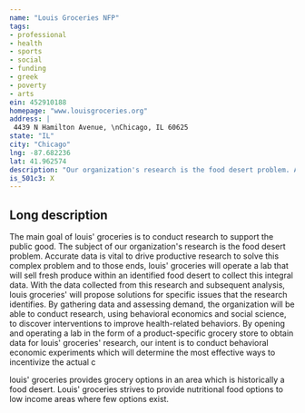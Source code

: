 ```yaml
---
name: "Louis Groceries NFP"
tags:
- professional
- health
- sports
- social
- funding
- greek
- poverty
- arts
ein: 452910188
homepage: "www.louisgroceries.org"
address: |
 4439 N Hamilton Avenue, \nChicago, IL 60625
state: "IL"
city: "Chicago"
lng: -87.682236
lat: 41.962574
description: "Our organization's research is the food desert problem. Accurate data is vital to drive productive research to solve this complex problem. Louis' groceries will operate a lab that will sell fresh produce within an identified food desert to collect this integral data. "
is_501c3: X
---
```


## Long description

The main goal of louis' groceries is to conduct research to support the public good. The subject of our organization's research is the food desert problem. Accurate data is vital to drive productive research to solve this complex problem and to those ends, louis' groceries will operate a lab that will sell fresh produce within an identified food desert to collect this integral data. With the data collected from this research and subsequent analysis, louis groceries' will propose solutions for specific issues that the research identifies. By gathering data and assessing demand, the organization will be able to conduct research, using behavioral economics and social science, to discover interventions to improve health-related behaviors. By opening and operating a lab in the form of a product-specific grocery store to obtain data for louis' groceries' research, our intent is to conduct behavioral economic experiments which will determine the most effective ways to incentivize the actual c
  
  louis' groceries provides grocery options in an area which is historically a food desert. Louis' groceries strives to provide nutritional food options to low income areas where few options exist. 

